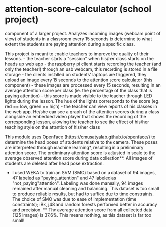 # attention-score-calculator (school project)
component of a larger project. Analyzes incoming images (webcam point of view) of students in a classroom every 15 seconds to determine to what extent the students are paying attention during a specific class. 

This project is meant to enable teachers to improve the quality of their lessons. 
    - the teacher starts a "session" when his/her class starts on the heads up web app
    - the raspberry pi client starts recording the teacher (and only the teacher!) through an usb webcam, this recording is stored in a file storage
    - the clients installed on students' laptops are triggered, they upload an image every 15 seconds to the attention score calculator (this component)
    - these images are processed every 15 seconds, resulting in an average attention score per class (ie. the percentage of the class that is paying attention)
    - this score is made visible to the teacher through LED lights during the lesson. The hue of the lights corresponds to the score (eg. red == low, green == high)
    - the teacher can view reports of his classes in the web app. He/she can see a graph of the attention scores during a class alongside an embedded video player that shows the recording of the corresponding lesson, allowing the teacher to see the effect of his/her teaching style on the attention of his/her class

This module uses OpenFace (https://cmusatyalab.github.io/openface/) to determine the head poses of students relative to the camera.
These poses are interpreted through machine learning*, resulting in a preliminary attention score. 
The preliminary attention score is adjusted in scale to the average observed attention score during data collection**. 
All images of students are deleted after head pose extraction.




* I used WEKA to train an SVM (SMO) based on a dataset of 94 images, 47 labeled as "paying_attention" and 47 labeled as "not_paying"attention". 
Labeling was done manually, 94 images remained after manual cleaning and balancing. This dataset is too small to produce reliable results, but had to suffice due to time constraints.
The choice of SMO was due to ease of implementation (time constraints); iBk, j48 and random forests performed better in accuracy and precision.
** The average attention score from all collected data (125 images) is 37.6%. This means nothing, as this dataset is far too small!
